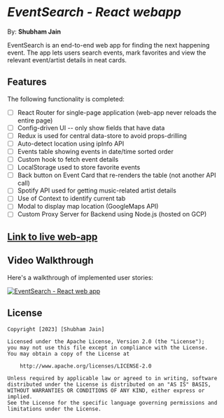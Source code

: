 # *EventSearch - React webapp*

By: **Shubham Jain**

EventSearch is an end-to-end web app for finding the next happening event. The app lets users search events, mark
favorites and view the relevant event/artist details in neat cards.

## Features

The following functionality is completed:

- [ ] React Router for single-page application (web-app never reloads the entire page)
- [ ] Config-driven UI -- only show fields that have data
- [ ] Redux is used for central data-store to avoid props-drilling
- [ ] Auto-detect location using ipInfo API
- [ ] Events table showing events in date/time sorted order
- [ ] Custom hook to fetch event details
- [ ] LocalStorage used to store favorite events
- [ ] Back button on Event Card that re-renders the table (not another API call)
- [ ] Spotify API used for getting music-related artist details
- [ ] Use of Context to identify current tab
- [ ] Modal to display map location	(GoogleMaps API)
- [ ] Custom Proxy Server for Backend using Node.js (hosted on GCP)

## <a href="https://shubham-jain-events-webapp.wl.r.appspot.com/search" target="_blank">Link to live web-app</a>

## Video Walkthrough

Here's a walkthrough of implemented user stories:

[![EventSearch - React web app](https://img.youtube.com/vi/ns_cB8L1uT4/0.jpg)](https://www.youtube.com/watch?v=ns_cB8L1uT4)

## License

    Copyright [2023] [Shubham Jain]

    Licensed under the Apache License, Version 2.0 (the "License");
    you may not use this file except in compliance with the License.
    You may obtain a copy of the License at

        http://www.apache.org/licenses/LICENSE-2.0

    Unless required by applicable law or agreed to in writing, software
    distributed under the License is distributed on an "AS IS" BASIS,
    WITHOUT WARRANTIES OR CONDITIONS OF ANY KIND, either express or implied.
    See the License for the specific language governing permissions and
    limitations under the License.
